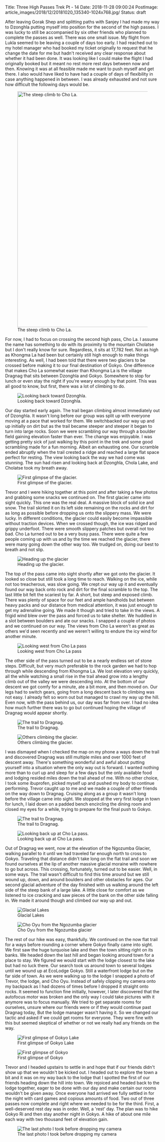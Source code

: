 Title: Three High Passes Trek Pt - 14
Date: 2018-11-28 09:00:24
PostImage: article_images/2018/12/20181020_135340-1024x768.jpg/
Status: draft

<p>After leaving Gorak Shep and splitting paths with Sanjey I had made my way to Dzonghla putting myself into position for the second of the high passes. I was lucky to still be accompanied by six other friends who planned to complete the passes as well. There was one small issue. My flight from Lukla seemed to be leaving a couple of days too early. I had reached out to my hotel manager who had booked my ticket originally to request that he change the date for me but hadn't received any clear response about whether it had been done. It was looking like I could make the flight I had originally booked but it meant no rest more rest days between now and then. Knowing it was at all feasible made me want to push myself and get there. I also would have liked to have had a couple of days of flexibility in case anything happened in between. I was already exhausted and not sure how difficult the following days would be.</p>

<figure class="wp-block-image">
<img class="size-large wp-image-1111" src="/images/article_images/2018/12/20181020_083918-1024x768.jpg" alt="The steep climb to Cho La." width="1024" height="768" />
<figcaption>The steep climb to Cho La.</figcaption>
</figure>

<p>For now, I had to focus on crossing the second high pass, Cho La. I assume the name has something to do with its proximity to the mountain Cholatse but I don't really know for sure. Regardless, it sits at 17,782 feet. Not as high as Khongma La had been but certainly still high enough to make things interesting. As well, I had been told that there were two glaciers to be crossed before making it to our final destination of Gokyo. One difference that makes Cho La somewhat easier than Khongma La is the village Dragnag that sits between Dzonghla and Gokyo. Somewhere to stop for lunch or even stay the night if you're weary enough by that point. This was all good to know, but first, there was a lot of climbing to do.</p>

<figure><img class="size-large wp-image-1112" src="/images/article_images/2018/12/20181020_084839-1024x768.jpg" alt="Looking back toward Dzonghla." /> <figcaption>Looking back toward Dzonghla.</figcaption></figure>

<p>Our day started early again. The trail began climbing almost immediately out of Dzonghla. It wasn't long before our group was split up with everyone moving at a pace that worked for them. We switchbacked our way up and up initially on dirt but as the trail became steeper and steeper it began to turn into large rocks. Soon we were scrambling our way through a boulder field gaining elevation faster than ever. The change was enjoyable. I was getting pretty sick of just walking by this point in the trek and some good scrambling made for a fun morning. Albeit an exhausting one. Our scramble ended abruptly when the trail crested a ridge and reached a large flat space perfect for resting. The view looking back the way we had come was stunning. The sun had risen and looking back at Dzonghla, Chola Lake, and Cholatse took my breath away.</p>

<figure><img class="size-large wp-image-1113" src="/images/article_images/2018/12/DSC03092-1024x768.jpg" alt="First glimpse of the glacier." /> <figcaption>First glimpse of the glacier.</figcaption></figure>

<p>Trevor and I were hiking together at this point and after taking a few photos and grabbing some snacks we continued on. The first glacier came into sight quickly. This one was the real deal. A massive block of solid ice and snow. The trail skirted it on its left side remaining on the rocks and dirt for as long as possible before dropping us onto the slippery mass. We were lucky. In different conditions, the glacier could easily become impassible without traction devices. When we crossed though, the ice was ridged and grippy underfoot. There were smooth slippery patches but overall not too bad. Cho La turned out to be a very busy pass. There were quite a few people coming up with us and by the time we reached the glacier, there were many going down the other way too. We trudged on, doing our best to breath and not slip.</p>

<figure><img class="size-large wp-image-1114" src="/images/article_images/2018/12/20181020_091838-1024x768.jpg" alt="Heading up the glacier" /><figcaption>Heading up the glacier.</figcaption></figure>

<p>The top of the pass came into sight shortly after we got onto the glacier. It looked so close but still took a long time to reach. Walking on the ice, while not too treacherous, was slow going. We crept our way up it and eventually found our way back onto rock and dirt for the final scramble to the top. The last little bit felt the scariest by far. A short, but steep and exposed climb. There was plenty of space for our feet and ample handholds but between heavy packs and our distance from medical attention, it was just enough to get my adrenaline going. We made it though and tried to take in the views. A frigid wind blew over the pass and forced us to take shelter. We huddled in a slot between boulders and ate our snacks. I snapped a couple of photos and we continued on our way. The views from Cho La weren't as great as others we'd seen recently and we weren't willing to endure the icy wind for another minute.</p>

<figure><img class="size-large wp-image-1115" src="/images/article_images/2018/12/20181020_094902-1024x576.jpg" alt="Looking west from Cho La pass" /><figcaption>Looking west from Cho La pass</figcaption></figure>



<p>The other side of the pass turned out to be a nearly endless set of stone steps. Difficult, but very much preferable to the rock garden we had to hop through while descending from Khongma La. We lost elevation very quickly, all the while watching a small rise in the trail ahead grow into a lengthy climb out of the valley we were descending into. At the bottom of our descent we got comfy for a minute, ate a bit more, and then moved on. Our legs had to switch gears, going from a long descent back to climbing was not easy. I already felt so worn out but managed to crawl my way up the hill. Even now, with the pass behind us, our day was far from over. I had no idea how much further there was to go but continued hoping 
the village of Dragnag would appear shortly.</p>

<figure><img class="size-large wp-image-1117" src="/images/article_images/2018/12/DSC03099-1024x1024.jpg" alt="The trail to Dragnag." /><figcaption>The trail to Dragnag.</figcaption></figure>



<figure><img class="size-large wp-image-1118" src="/images/article_images/2018/12/DSC03097-1024x768.jpg" alt="Others climbing the glacier." /><figcaption>Others climbing the glacier.</figcaption></figure>

<p>I was dismayed when I checked the map on my phone a ways down the trail and discovered Dragnag was still multiple miles and over 1000 feet of descent away. There's something wonderful and awful about putting yourself into a situation where the only way out is forward. I wanted nothing more than to curl up and sleep for a few days but the only available food and lodging resided miles down the trail ahead of me. With no other choice, I took some ibuprofen, picked myself up and pushed my body to continue performing. Trevor caught up to me and we made a couple of other friends on the way down to Dragnag. Cruising along as a group it wasn't long before the village came into sight. We stopped at the very first lodge in town for lunch, I laid down on a padded bench encircling the dining room and closed my eyes for a while, trying to prepare for the final push to Gokyo.</p>

<figure><img class="size-large wp-image-1117" src="/images/article_images/2018/12/DSC03099-1024x1024.jpg" alt="The trail to Dragnag." /><figcaption>The trail to Dragnag.</figcaption></figure>



<figure><img class="size-large wp-image-1119" src="/images/article_images/2018/12/DSC03101-1024x768.jpg" alt="Looking back up at Cho La pass." /><figcaption>Looking back up at Cho La pass.</figcaption></figure>

<p>Out of Dragnag we went, now at the elevation of the Ngozumba Glacier, walking parallel to it until we had traveled far enough north to cross to Gokyo. Traveling that distance didn't take long on the flat trail and soon we found ourselves at the lip of another massive glacial moraine with nowhere to go but across. This crossing, fortunately, turned out to be easier. Well, in some ways. The trail wasn't difficult to find this time around but we still wound up, down, and around boulders and other obstacles for ages. Our second glacial adventure of the day finished with us walking around the left side of the steep bank of a large lake. A little close for comfort as we listened to ice cracking and saw pieces of the bank on the other side falling in. We made it around though and climbed our way up and out.</p>

<figure><img class="size-large wp-image-1120" src="/images/article_images/2018/12/DSC03110-1024x768.jpg" alt="Glacial Lakes" /><figcaption>Glacial Lakes</figcaption></figure>



<figure><img class="wp-image-1121 size-large" src="/images/article_images/2018/12/20181020_135340-1024x768.jpg" alt="Cho Oyu from the Ngozumba glacier" /><figcaption>Cho Oyu from the Ngozumba glacier</figcaption></figure>

<p>The rest of our hike was easy, thankfully. We continued on the now flat trail for a ways before rounding a corner where Gokyo finally came into sight. We first saw the huge turquoise lake and then the town sitting right on its banks. We headed down the last hill and began looking around town for a place to stay. We figured we would start with the lodge closest to the lake but had no luck there. Our search took us around town to several lodges until we wound up at EcoLodge Gokyo. Still a waterfront lodge but on the far side of town. As we were walking up to the lodge I snapped a photo of Trevor, the lodge, and Cho Oyu. Instead of safely clipping my camera onto my backpack as I had dozens of times before I dropped it straight onto rocks. It seemed to function fine initially, however, I later discovered that the autofocus motor was broken and the only way I could take pictures with it anymore was to focus manually. We tried to get separate rooms for ourselves, unsure where our friends were or if they would continue past Dragnag today, But the lodge manager wasn't having it. So we changed our tactic and asked if we could get rooms for everyone. They were fine with this but seemed skeptical of whether or not we really had any friends on the way.</p>

<figure><img class="size-large wp-image-1123" src="/images/article_images/2018/12/DSC03121-1024x768.jpg" alt="First glimpse of Gokyo Lake" /><figcaption>First glimpse of Gokyo Lake</figcaption></figure>



<figure><img class="size-large wp-image-1122" src="/images/article_images/2018/12/20181020_142536-1024x576.jpg" alt="First glimpse of Gokyo" /><figcaption>First glimpse of Gokyo</figcaption></figure>

<p>Trevor and I headed upstairs to settle in and hope that if our friends didn't show up that we wouldn't be kicked out. I headed out to explore the town a bit and it was on my way back to the lodge that I spotted the first of our friends heading down the hill into town. We rejoiced and headed back to the lodge together, eager to be done with our day and make certain our rooms wouldn't be given away. Once everyone had arrived we fully settled in for the night with card games and copious amounts of food. Two out of three passes now complete and right where we needed to be for the third. First, a well-deserved rest day was in order. Well, a 'rest' day. The plan was to hike Gokyo Ri and then stay another night in Gokyo. A hike of about one mile each way with two thousand feet of elevation gain.</p>

<figure><img class="size-large wp-image-1124" src="/images/article_images/2018/12/DSC03125-1024x768.jpg" alt="The last photo I took before dropping my camera" /><figcaption>The last photo I took before dropping my camera</figcaption></figure>